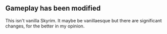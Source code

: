 ## Gameplay has been modified

This isn't vanilla Skyrim. It maybe be vanillaesque but there are significant changes, for the better in my opinion.
